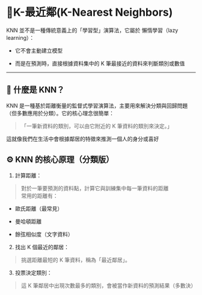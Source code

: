 # 📘K-最近鄰(K-Nearest Neighbors)

KNN 並不是一種傳統意義上的「學習型」演算法，它屬於 懶惰學習（lazy learning）：

- 它不會主動建立模型

- 而是在預測時，直接根據資料集中的 K 筆最接近的資料來判斷類別或數值

---

## 🧠 什麼是 KNN？
KNN 是一種基於距離衡量的監督式學習演算法，主要用來解決分類與回歸問題（但多數應用於分類）。它的核心理念很簡單：

>「一筆新資料的類別，可以由它附近的 K 筆資料的類別來決定。」

這就像我們在生活中會根據鄰居的特徵來推測一個人的身分或喜好

## ⚙️ KNN 的核心原理（分類版）
1. 計算距離：
> 對於一筆要預測的資料點，計算它與訓練集中每一筆資料的距離  
常用的距離有：

- 歐氏距離（最常見）

- 曼哈頓距離

- 餘弦相似度（文字資料）

2. 找出 K 個最近的鄰居：
> 挑選距離最短的 K 筆資料，稱為「最近鄰居」。

3. 投票決定類別：
> 這 K 筆鄰居中出現次數最多的類別，會被當作新資料的預測結果（多數決）